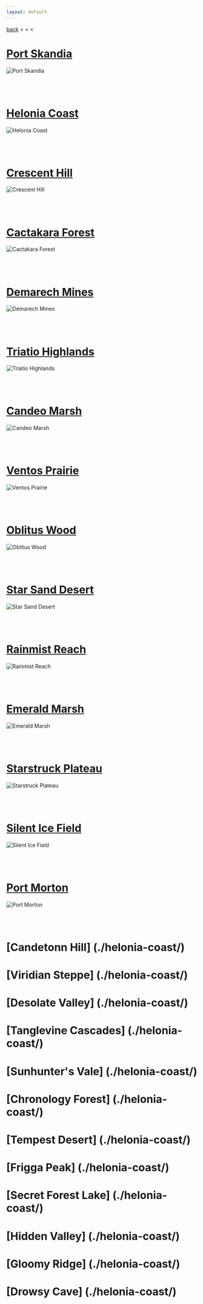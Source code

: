 ```yaml
---
layout: default
---
```


[back](../) < < <

# [Port Skandia](port-skandia/)
![Port Skandia](/assets/img/aura-kingdom/port-skandia-banner.jpg)

<br/><br/>

# [Helonia Coast](helonia-coast/)
![Helonia Coast](/assets/img/aura-kingdom/helonia-coast-banner.jpg)

<br/><br/>

# [Crescent Hill](crescent-hill/)
![Crescent Hill](/assets/img/aura-kingdom/crescent-hill-banner.jpg)

<br/><br/>

# [Cactakara Forest](cactakara-forest/)
![Cactakara Forest](/assets/img/aura-kingdom/cactakara-forest-banner.jpg)

<br/><br/>

# [Demarech Mines](demarech-mines/)
![Demarech Mines](/assets/img/aura-kingdom/demarech-mines-banner.jpg)

<br/><br/>


# [Triatio Highlands](triatio-highlands/)
![Triatio Highlands](/assets/img/aura-kingdom/triatio-highlands-banner.jpg)

<br/><br/>


# [Candeo Marsh](candeo-marsh/)
![Candeo Marsh](/assets/img/aura-kingdom/candeo-marsh-banner.jpg)

<br/><br/>

# [Ventos Prairie](ventos-prairie/)
![Ventos Prairie](/assets/img/aura-kingdom/ventos-prairie-banner.jpg)

<br/><br/>

# [Oblitus Wood](oblitus-wood/)
![Oblitus Wood](/assets/img/aura-kingdom/oblitus-wood-banner.jpg)

<br/><br/>

# [Star Sand Desert](star-sand-desert/)
![Star Sand Desert](/assets/img/aura-kingdom/star-sand-desert-banner.jpg)

<br/><br/>

# [Rainmist Reach](rainmist-reach/)
![Rainmist Reach](/assets/img/aura-kingdom/rainmist-reach-banner.jpg)

<br/><br/>

# [Emerald Marsh](emerald-marsh/)
![Emerald Marsh](/assets/img/aura-kingdom/emerald-marsh-banner.jpg)

<br/><br/>

# [Starstruck Plateau](starstruck-plateau/)
![Starstruck Plateau](/assets/img/aura-kingdom/starstruck-plateau-banner.jpg)

<br/><br/>


# [Silent Ice Field](silent-ice-field/)
![Silent Ice Field](/assets/img/aura-kingdom/silent-ice-field-banner.jpg)

<br/><br/>

# [Port Morton](port-morton/)
![Port Morton](/assets/img/aura-kingdom/port-morton-banner.jpg)

<br/><br/>

# [Candetonn Hill] (./helonia-coast/)

# [Viridian Steppe] (./helonia-coast/)

# [Desolate Valley] (./helonia-coast/)

# [Tanglevine Cascades] (./helonia-coast/)

# [Sunhunter's Vale] (./helonia-coast/)

# [Chronology Forest] (./helonia-coast/)

# [Tempest Desert] (./helonia-coast/)

# [Frigga Peak] (./helonia-coast/)

# [Secret Forest Lake] (./helonia-coast/)

# [Hidden Valley] (./helonia-coast/)

# [Gloomy Ridge] (./helonia-coast/)

# [Drowsy Cave] (./helonia-coast/)
